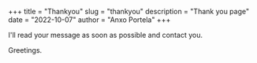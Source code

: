 +++
title = "Thankyou"
slug = "thankyou"
description = "Thank you page"
date = "2022-10-07"
author = "Anxo Portela"
+++

I'll read your message as soon as possible and contact you.

Greetings.